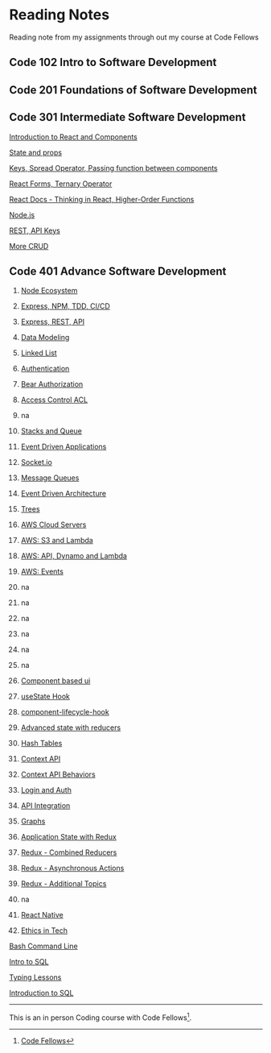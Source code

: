 # Reading Notes

Reading note from my assignments through out my course at Code Fellows

## Code 102 Intro to Software Development

## Code 201 Foundations of Software Development

## Code 301 Intermediate Software Development

[Introduction to React and Components](code301/read01.md)

[State and props](code301/read02.md)

[Keys, Spread Operator, Passing function between components](code301/read03.md)

[React Forms, Ternary Operator](code301/read04.md)

[React Docs - Thinking in React, Higher-Order Functions](code301/read05.md)

[Node.js](code301/read06.md)

[REST, API Keys](code301/read07.md)

[More CRUD](code301/read13.md)

## Code 401 Advance Software Development

1. [Node Ecosystem](code401/read01.md)

2. [Express, NPM, TDD, CI/CD](code401/express-npm-tdd-ci-cd.md)

3. [Express, REST, API](code401/express-rest-api.md)

4. [Data Modeling](code401/data-modeling.md)

5. [Linked List](code401/linked-lists.md)

6. [Authentication](code401/authentication.md)

7. [Bear Authorization](code401/bearer-authorization.md)

8. [Access Control ACL](code401/access-control-acl.md)

9. na

10. [Stacks and Queue](code401/stack-queue.md)

11. [Event Driven Applications](code401/event-driven-applications.md)

12. [Socket.io](code401/socket-io.md)

13. [Message Queues](code401/message-queues.md)

14. [Event Driven Architecture](code401/event-driven-architecture.md)

15. [Trees](code401/trees.md)

16. [AWS Cloud Servers](code401/aws-cloud-servers.md)

17. [AWS: S3 and Lambda](code401/aws-s3-and-lambda.md)

18. [AWS: API, Dynamo and Lambda](code401/aws-api-dynamo-lambda.md)

19. [AWS: Events](code401/aws-events.md)

20. na
21. na
22. na
23. na
24. na
25. na

26. [Component based ui](code401/component-based-ui.md)

27. [useState Hook](code401/usestate-hook.md)

28. [component-lifecycle-hook](code401/component-lifecycle-hook.md)

29. [Advanced state with reducers](code401/advanced-state-with-reducers.md)

30. [Hash Tables](code401/hash-tables.md)

31. [Context API](code401/context-api.md)

32. [Context API Behaviors](code401/context-api-behaviors.md)

33. [Login and Auth](code401/login-and-auth.md)

34. [API Integration](code401/api-integration.md)

35. [Graphs](code401/graphs.md)

36. [Application State with Redux](code401/application-state-redux.md)

37. [Redux - Combined Reducers](code401/redux-combined-reducers.md)

38. [Redux - Asynchronous Actions](code401/redux-asynchronous-actions.md)

39. [Redux - Additional Topics](code401/redux-additional-topics.md)

40. na

41. [React Native](code401/react-native.md)

42. [Ethics in Tech](code401/ethics-in-tech.md)

[Bash Command Line](code401/commandLine.md)

[Intro to SQL](code401/sql.md)

[Typing Lessons](code401/typingLessons.md)

[Introduction to SQL](code401/Intro_to_SQL.md)

---

This is an in person Coding course with Code Fellows[^1].

[^1]: [Code Fellows](https://www.codefellows.org)
